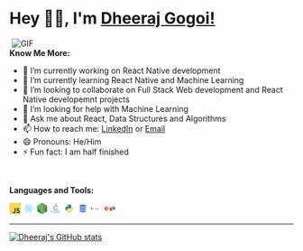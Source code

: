 ### <h1>Hey 👋🏽, I'm <a href="https://dheerajgogoi.github.io" target="_blank">Dheeraj Gogoi!</a></h1>

<img align="right" alt="GIF" src="https://media.giphy.com/media/yYSSBtDgbbRzq/giphy.gif" width="500"/>

**Know Me More:**
- 🔭 I’m currently working on React Native development
- 🌱 I’m currently learning React Native and Machine Learning
- 👯 I’m looking to collaborate on Full Stack Web development and React Native developemnt projects
- 🤔 I’m looking for help with Machine Learning
- 💬 Ask me about React, Data Structures and Algorithms
- 📫 How to reach me: [LinkedIn](https://www.linkedin.com/in/dheeraj-gogoi-68337b1b5/) or [Email](mailto:dheerajgogoi2@gmail.com)
- 😄 Pronouns: He/Him
- ⚡ Fun fact: I am half finished

<br />

**Languages and Tools:**  

<code><img height="20" src="https://raw.githubusercontent.com/github/explore/80688e429a7d4ef2fca1e82350fe8e3517d3494d/topics/javascript/javascript.png"></code>
<code><img height="20" src="https://raw.githubusercontent.com/github/explore/80688e429a7d4ef2fca1e82350fe8e3517d3494d/topics/react/react.png"></code>
<code><img height="20" src="https://raw.githubusercontent.com/github/explore/80688e429a7d4ef2fca1e82350fe8e3517d3494d/topics/nodejs/nodejs.png"></code>
<code><img height="20" src="https://raw.githubusercontent.com/github/explore/80688e429a7d4ef2fca1e82350fe8e3517d3494d/topics/c/c.png"></code>
<code><img height="20" src="https://raw.githubusercontent.com/github/explore/80688e429a7d4ef2fca1e82350fe8e3517d3494d/topics/python/python.png"></code>
<code><img height="20" src="https://raw.githubusercontent.com/github/explore/80688e429a7d4ef2fca1e82350fe8e3517d3494d/topics/sql/sql.png"></code>
<code><img height="20" src="https://raw.githubusercontent.com/github/explore/80688e429a7d4ef2fca1e82350fe8e3517d3494d/topics/mongodb/mongodb.png"></code>
<code><img height="20" src="https://raw.githubusercontent.com/github/explore/80688e429a7d4ef2fca1e82350fe8e3517d3494d/topics/git/git.png"></code>

---

[![Dheeraj's GitHub stats](https://github-readme-stats.vercel.app/api?username=DheerajGogoi)](https://github.com/anuraghazra/github-readme-stats)
